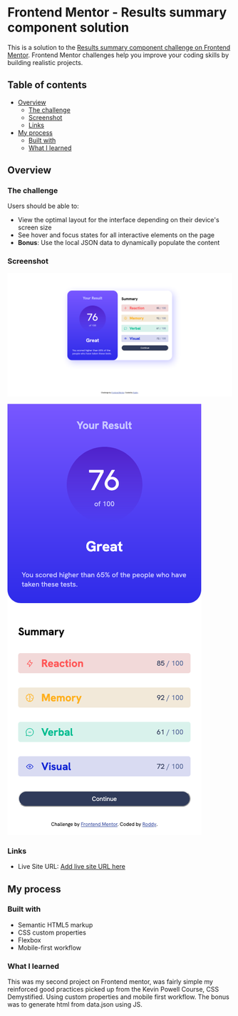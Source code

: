 # Frontend Mentor - Results summary component solution

This is a solution to the [Results summary component challenge on Frontend Mentor](https://www.frontendmentor.io/challenges/results-summary-component-CE_K6s0maV). Frontend Mentor challenges help you improve your coding skills by building realistic projects.

## Table of contents

- [Overview](#overview)
  - [The challenge](#the-challenge)
  - [Screenshot](#screenshot)
  - [Links](#links)
- [My process](#my-process)
  - [Built with](#built-with)
  - [What I learned](#what-i-learned)

## Overview

### The challenge

Users should be able to:

- View the optimal layout for the interface depending on their device's screen size
- See hover and focus states for all interactive elements on the page
- **Bonus**: Use the local JSON data to dynamically populate the content

### Screenshot

![Desktop view](./screenshots/Screenshot%20desktop%20Results%20summary.png)

![Mobile view](./screenshots/Screenshot%20mobile%20Results%20summary.png)

### Links

- Live Site URL: [Add live site URL here](https://roddy-dev.github.io/FrontEndMentor-Results-Summary-Component/)

## My process

### Built with

- Semantic HTML5 markup
- CSS custom properties
- Flexbox
- Mobile-first workflow

### What I learned

This was my second project on Frontend mentor, was fairly simple my reinforced good practices picked up from the Kevin Powell Course, CSS Demystified. Using custom properties and mobile first workflow.
The bonus was to generate html from data.json using JS.
